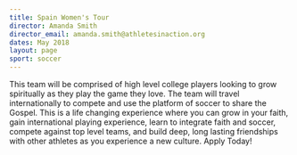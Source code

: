 ```yaml
---
title: Spain Women's Tour
director: Amanda Smith
director_email: amanda.smith@athletesinaction.org
dates: May 2018
layout: page
sport: soccer
---
```

This team will be comprised of high level college players looking to grow spiritually as they play the game they love. The team will travel internationally to compete and use the platform of soccer to share the Gospel. This is a life changing experience where you can grow in your faith, gain international playing experience, learn to integrate faith and soccer, compete against top level teams, and build deep, long lasting friendships with other athletes as you experience a new culture. Apply Today!